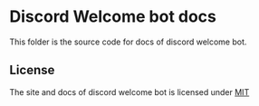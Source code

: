 # Discord Welcome bot docs

This folder is the source code for docs of discord welcome bot.

## License

The site and docs of discord welcome bot is licensed under [MIT](https://github.com/Welcome-Bot/docs/blob/main/LICENSE)
